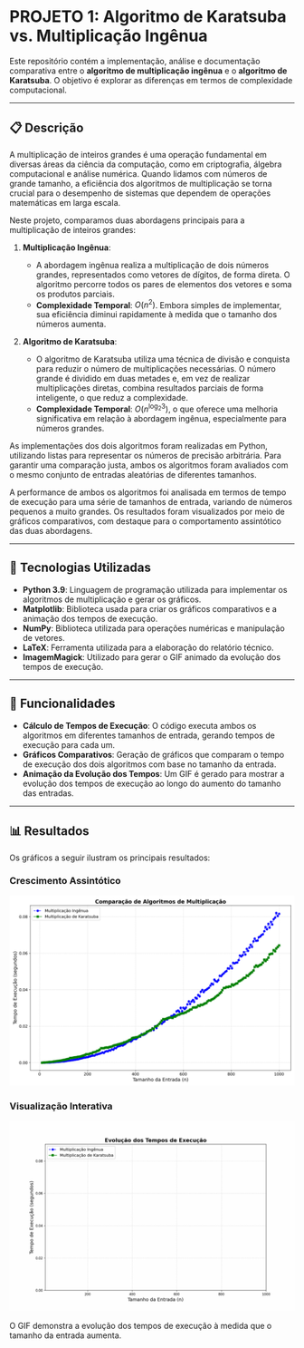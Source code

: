 # PROJETO 1: Algoritmo de Karatsuba vs. Multiplicação Ingênua

Este repositório contém a implementação, análise e documentação comparativa entre o **algoritmo de multiplicação ingênua** e o **algoritmo de Karatsuba**. O objetivo é explorar as diferenças em termos de complexidade computacional.

---

## 📋 Descrição

A multiplicação de inteiros grandes é uma operação fundamental em diversas áreas da ciência da computação, como em criptografia, álgebra computacional e análise numérica. Quando lidamos com números de grande tamanho, a eficiência dos algoritmos de multiplicação se torna crucial para o desempenho de sistemas que dependem de operações matemáticas em larga escala.

Neste projeto, comparamos duas abordagens principais para a multiplicação de inteiros grandes:

1. **Multiplicação Ingênua**: 
   - A abordagem ingênua realiza a multiplicação de dois números grandes, representados como vetores de dígitos, de forma direta. O algoritmo percorre todos os pares de elementos dos vetores e soma os produtos parciais. 
   - **Complexidade Temporal**: $O(n^2)$. Embora simples de implementar, sua eficiência diminui rapidamente à medida que o tamanho dos números aumenta.

2. **Algoritmo de Karatsuba**: 
   - O algoritmo de Karatsuba utiliza uma técnica de divisão e conquista para reduzir o número de multiplicações necessárias. O número grande é dividido em duas metades e, em vez de realizar multiplicações diretas, combina resultados parciais de forma inteligente, o que reduz a complexidade.
   - **Complexidade Temporal**: $O(n^{\log_2 3})$, o que oferece uma melhoria significativa em relação à abordagem ingênua, especialmente para números grandes.

As implementações dos dois algoritmos foram realizadas em Python, utilizando listas para representar os números de precisão arbitrária. Para garantir uma comparação justa, ambos os algoritmos foram avaliados com o mesmo conjunto de entradas aleatórias de diferentes tamanhos. 

A performance de ambos os algoritmos foi analisada em termos de tempo de execução para uma série de tamanhos de entrada, variando de números pequenos a muito grandes. Os resultados foram visualizados por meio de gráficos comparativos, com destaque para o comportamento assintótico das duas abordagens. 


---

## 🚀 Tecnologias Utilizadas

- **Python 3.9**: Linguagem de programação utilizada para implementar os algoritmos de multiplicação e gerar os gráficos.
- **Matplotlib**: Biblioteca usada para criar os gráficos comparativos e a animação dos tempos de execução.
- **NumPy**: Biblioteca utilizada para operações numéricas e manipulação de vetores.
- **LaTeX**: Ferramenta utilizada para a elaboração do relatório técnico.
- **ImagemMagick**: Utilizado para gerar o GIF animado da evolução dos tempos de execução.

---

## 📁 Funcionalidades

- **Cálculo de Tempos de Execução**: O código executa ambos os algoritmos em diferentes tamanhos de entrada, gerando tempos de execução para cada um.
- **Gráficos Comparativos**: Geração de gráficos que comparam o tempo de execução dos dois algoritmos com base no tamanho da entrada.
- **Animação da Evolução dos Tempos**: Um GIF é gerado para mostrar a evolução dos tempos de execução ao longo do aumento do tamanho das entradas.


---

## 📊 Resultados

Os gráficos a seguir ilustram os principais resultados:

### Crescimento Assintótico

![Gráfico Comparativo](comparacao_algoritmos.png)

### Visualização Interativa

![Evolução dos Tempos](evolucao_tempos.gif)

O GIF demonstra a evolução dos tempos de execução à medida que o tamanho da entrada aumenta.
